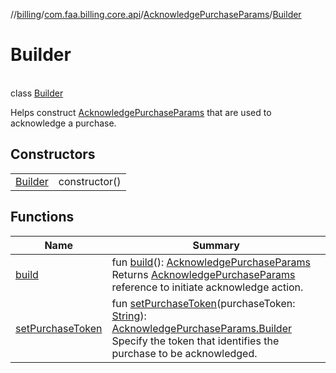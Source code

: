 //[billing](../../../../index.md)/[com.faa.billing.core.api](../../index.md)/[AcknowledgePurchaseParams](../index.md)/[Builder](index.md)

# Builder

\
class [Builder](index.md)

Helps construct [AcknowledgePurchaseParams](../index.md) that are used to acknowledge a purchase.

## Constructors

| | |
|---|---|
| [Builder](Builder.md) | constructor() |

## Functions

| Name | Summary |
|---|---|
| [build](build.md) | fun [build](build.md)(): [AcknowledgePurchaseParams](../index.md)<br>Returns [AcknowledgePurchaseParams](../index.md) reference to initiate acknowledge action. |
| [setPurchaseToken](setPurchase-token.md) | fun [setPurchaseToken](setPurchase-token.md)(purchaseToken: [String](https://kotlinlang.org/api/latest/jvm/stdlib/kotlin/-string/index.html)): [AcknowledgePurchaseParams.Builder](index.md)<br>Specify the token that identifies the purchase to be acknowledged. |
